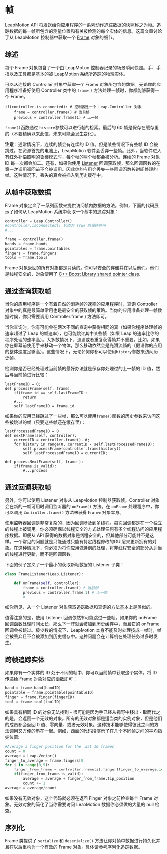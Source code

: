 # 帧

LeapMotion API 将发送给你应用程序的一系列动作追踪数据的快照称之为帧。追踪数据的每一帧所包含的测量位置和有关被检测的每个实体的信息。这篇文章讨论了从 LeapMotion 控制器中获取一个 [Frame](../api/Leap.Frame.md) 对象的细节。

<!--The Leap Motion API presents motion tracking data to your application as a series of snapshots called frames. Each frame of tracking data contains the measured positions and other information about each entity detected in that snapshot. This article discusses the details of getting Frame objects from the Leap Motion controller.-->

## 综述
每个 Frame 对象包含了一个由 LeapMotion 控制器记录的场景瞬间快照。手、手指以及工具都是基本的被 LeapMotion 系统所追踪的物理实体。

可以从连接的 Controller 对象中获取一个 Frame 对象所包含的数据。无论你的应用程序准备好使用 Controller 类中的 `frame()` 方法处理一帧时，你都能够获得一个 Frame。

```
if(controller.is_connected): # 控制器是一个 Leap.Controller 对象
    frame = controller.frame() # 当前帧
    previous = controller.frame(1) # 上一帧
```

`frame()`函数通过 `histore`参数可以进行帧的检索。最后的 60 帧是保存在缓存里的（不要精确以来此值，未来可能会发生变化）。

**注意**：通常情况下，连续的帧会有连续的 ID 值。但是某些情况下有些帧 ID 会被跳过。在资源首先的电脑上，LeapMotion 软件会丢弃一些帧。此外，当软件进入有红外补偿照明的鲁棒模式时，每个帧的两个帧都会被分析。连续的 Frame 对象 ID 每一次都会加二。还有，如果你使用 [Listener](../api/Leap.Listener.md) 回调获取帧，那么回调函数的在第一次调用返回前不会被调用。因此你的应用会丢失一些回调函数长时间处理的帧。这种情况下，丢失的真会被插入到历史缓存中。

## 从帧中获取数据

Frame 对象定义了一系列函数来提供访问帧内数据的方法。例如，下面的代码展示了如何从 LeapMotion 系统中获取一个基本的追踪对象：

```python
controller = Leap.Controller()
#Controller.isConnected() 状态为 True 前保持等待
#...

frame = controller.frame()
hands = frame.hands
pointables = frame.pointables
fingers = frame.fingers
tools = frame.tools
```

Frame 对象返回的所有对象都是只读的。你可以安全的存储并在以后他们。他们是线程安全的，对象使用了 [C++ Boost Library shared pointer class](http://www.boost.org/doc/libs/1_51_0/libs/smart_ptr/shared_ptr.htm#ThreadSafety).

## 通过查询获取帧

当你的应用程序是一个有着自然的消耗帧的速率的应用程序时，查询 Controller 对象中的真是最简单常用也是最安全的获取帧的策略。当你的应用准备处理一帧数据时候，你只需要调用 Controller.frame() 方法即可。

当你查询时，你有可能会在两次不同的查询中获得相同的真（如果你程序处理帧的速率超过了 Leap 的帧速率），也可能跳过其中某些帧（如果 Leap 的速率比你的程序处理的速率高）。大多数情况下，遗漏或者重复获得帧并不重要。比如，如果你在屏幕前使用手来移动一个物体，那么移动依然会是光滑流畅的（假设你的应用的整体速度足够高）。这些情况下，无论如何你都可以使用`history`参数来访问历史帧。

检测你是否已经处理过当前帧的最好办法就是保存你处理过的上一帧的 ID 值，然后与当前帧进行比较：

```
lastFrameID = 0;
def processFrame(self, frame):
    if(frame.id == self.lastFrameID):
        return
    #...
    self.lastFrameID = frame.id
```

如果你的应用已经跳过了一些帧，那么可以使用`frame()`函数的历史参数来访问这些被跳过的帧（只要这些帧还在缓存里）：

```
lastProcessedFrameID = 0
def nextFrame(self, controller):
    currentID = controller.frame().id;
    for history in range(0, currentID - self.lastProcessedFrameID):
        self.processFrame(controller.frame(history))
        self.lastProcessedFrameID = currentID;

def processNextFrame(self, frame ):
    if(frame.is_valid):
        #...process
```

## 通过回调获取帧

另外，你可以使用 Listener 对象从 LeapMotion 控制器获取帧。Controller 对象会在新的一帧可用时调用监听器的 `onFrame()` 方法。在 `onFrame` 处理程序中，你可以调用 `Controller.frame()` 方法来获得 Frame 对象本身。

使用监听器回调是非常复杂的，因为回调涉及到多线程。每次回调都是在一个独立的线程上被调用。你必须确保以线程安全的方式处理任何有多个线程访问的应用程序数据。即便从 API 获得的数据对象是线程安全的，但其他部分可能并不是这样。一个常见的问题就是只能通过只能有特定线程修改的GUI层来更新拥有的对象。在这种情况下，你必须为将你应用做特别的处理，将非线程安全的部分从适当的线程进行更新，而不是回调函数。

下面的例子定义了一个最小的获取新帧数据的 Listener 子类：

```python
class FrameListener(Leap.Listener):

    def onFrame(self, controller):
        frame = controller.frame() # 当前帧
        previous = controller.frame(1) # 上一帧
        #...
```

如你所见，从一个 Listener 对象获取追踪数据和查询的方法基本上是类似的。

值得注意的是，使用 Listener 回调依然有可能跳过一些帧。如果你的 onFrame 回调函数处理时间太长，那么下一阵就会被加到历史缓存中，而且它的 onFrame 回调会被跳过。极少数的情况下，LeapMotion 本身不能及时处理按成一帧时，帧会被丢弃且不会被添加到历史缓存中。这种问题会在计算机在处理任务过多时发生。

## 跨帧追踪实体

如果你有一个实体的 ID 处于不同的帧中，你可以当前帧中获取这个实体。将 ID 传递给 Frame 对象对应的函数即可：

```python
hand = frame.hand(handID)
pointable = frame.pointable(pointableID)
finger = frame.finger(fingerID)
tool = frame.tool(toolID)
```

如果具有相同 ID 的对象无法找到 - 很可能是因为手已经从视野中移出 - 取而代之的是，会返回一个无效的对象。所有的无效对象都是适当类的实例对象，但是他们的成员都会返回 0 值、零向量、或者无效对象。这种技术能够使得彼此之间的方法调用又方便的串在一起。例如，西面的代码段演示了在几个不同帧之间的平均指尖位置:

```python
#Average a finger position for the last 10 frames
count = 0
average = Leap.Vector()
finger_to_average = frame.fingers[0]
for i in range(0,9):
    finger_from_frame = controller.frame(i).finger(finger_to_average.id)
    if(finger_from_frame.is_valid):
        average = average + finger_from_frame.tip_position
        count += 1
average = average/count
```

如果没有无效对象，这个代码就必须在返回 Finger 对象之前检查每个 Frame 对象。无效对象的简化了当你需要访问 LeapMotion 数据你必须做的大量的 null 检查。

## 序列化

Frame 类提供了 `serialize` 和 `deserialize()` 方法让你对帧中数据进行持久化并且在以后重构为一个有效的 Frame 对象。具体请参考[序列化追踪数据](Leap_Serialization.md)。
